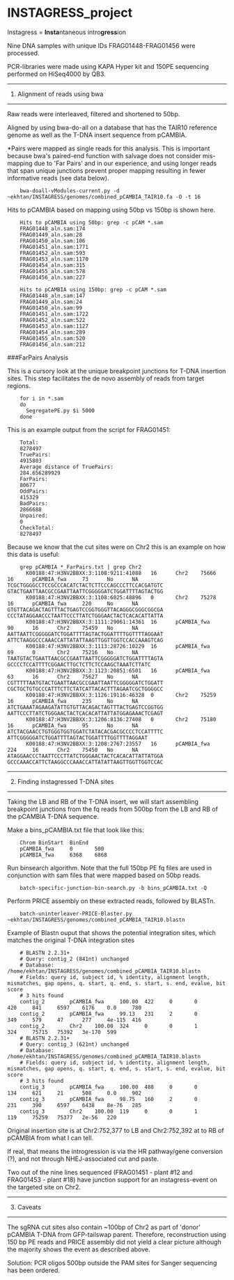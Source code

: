 INSTAGRESS_project
==================

Instagress = **Insta**ntaneous intro**gress**ion 

Nine DNA samples with unique IDs FRAG01448-FRAG01456 were processed.

PCR-libraries were made using KAPA Hyper kit and 150PE sequencing performed on HiSeq4000 by QB3.

-----

1. Alignment of reads using bwa
-------------------------------

Raw reads were interleaved, filtered and shortened to 50bp.

Aligned by using bwa-do-all on a database that has the TAIR10 reference genome as well as the T-DNA insert sequence from pCAMBIA. 

*Pairs were mapped as single reads for this analysis. This is important because bwa's paired-end function with salvage does not consider mis-mapping due to 'Far Pairs' and in our experience, and using longer reads that span unique junctions prevent proper mapping resulting in fewer informative reads (see data below).

        bwa-doall-vModules-current.py -d ~ekhtan/INSTAGRESS/genomes/combined_pCAMBIA_TAIR10.fa -O -t 16
        

Hits to pCAMBIA based on mapping using 50bp vs 150bp is shown here.

        
        Hits to pCAMBIA using 50bp: grep -c pCAM *.sam
        FRAG01448_aln.sam:174
        FRAG01449_aln.sam:28
        FRAG01450_aln.sam:106
        FRAG01451_aln.sam:1771
        FRAG01452_aln.sam:593
        FRAG01453_aln.sam:1170
        FRAG01454_aln.sam:315
        FRAG01455_aln.sam:578
        FRAG01456_aln.sam:227
        
        Hits to pCAMBIA using 150bp: grep -c pCAM *.sam
        FRAG01448_aln.sam:147
        FRAG01449_aln.sam:24
        FRAG01450_aln.sam:99
        FRAG01451_aln.sam:1722
        FRAG01452_aln.sam:522
        FRAG01453_aln.sam:1127
        FRAG01454_aln.sam:289
        FRAG01455_aln.sam:520
        FRAG01456_aln.sam:212
        

###FarPairs Analysis

This is a cursory look at the unique breakpoint junctions for T-DNA insertion sites. This step facilitates the de novo assembly of reads from target regions.

        for i in *.sam
        do
          SegregatePE.py $i 5000
        done
        

This is an example output from the script for FRAG01451:

        
        Total:
        8278497
        TruePairs:
        4915803
        Average distance of TruePairs:
        284.656289929
        FarPairs:
        80677
        OddPairs:
        415329
        BadPairs:
        2866688
        Unpaired:
        0
        CheckTotal:
        8278497
        

Because we know that the cut sites were on Chr2 this is an example on how this data is useful:

        
        grep pCAMBIA *_FarPairs.txt | grep Chr2
          K00188:47:H3NV2BBXX:3:1108:9211:41088   16      Chr2    75666   16      pCAMBIA_fwa     73      No      NA      TCGCTGGGGCCTCCGCCCACATCTACTCTTCCCAGCCCTTCCACGATGTC   GTACTGAATTAACGCCGAATTAATTCGGGGGATCTGGATTTTAGTACTGG
          K00188:47:H3NV2BBXX:3:1108:6025:48896   0       Chr2    75278   16      pCAMBIA_fwa     220     No      NA      GTGTTACAGACTAGTTTACTGAGTCCGGTGGGTTACAGGGCGGGCGGCGA   CCCTATAGGAACCCTAATTCCCTTATCTGGGAACTACTCACACATTATTA
          K00188:47:H3NV2BBXX:3:1111:29061:14361  16      pCAMBIA_fwa     90      16      Chr2    75459   No      NA      AATTAATTCGGGGGATCTGGATTTTAGTACTGGATTTTGGTTTTAGGAAT   ATTCTAAGGCCCAAACCATTATATTAAGTTGGTTGGTCCACCAAAGTCAG
          K00188:47:H3NV2BBXX:3:1113:28726:10229  16      pCAMBIA_fwa     69      0       Chr2    75216   No      NA      TAATGTACTGAATTAACGCCGAATTAATTCGGGGGATCTGGATTTTAGTA   GCCCCTCCATTTTCGGAACTTGCTCTTCTCCAAGCTAAATCTTATC
          K00188:47:H3NV2BBXX:3:1123:20851:6501   16      pCAMBIA_fwa     63      16      Chr2    75627   No      NA      CGTTTTTAATGTACTGAATTAACGCCGAATTAATTCGGGGGATCTGGATT   CGCTGCTGTGCCCATTTCTTCTATCATTACACTTTAGAATCGCTGGGGCC
          K00188:47:H3NV2BBXX:3:1126:19116:46328  0       Chr2    75259   16      pCAMBIA_fwa     235     No      NA      ATCTGAAATAGAAGATATTGTGTTACAGACTAGTTTACTGAGTCCGGTGG   AATTCCCTTATCTGGGAACTACTCACACATTATTATGGAGAAACTCGAGT
          K00188:47:H3NV2BBXX:3:1206:8136:27408   0       Chr2    75180   16      pCAMBIA_fwa     95      No      NA      ATCTACGAACCTGTGGGTGGTGGATCTATACACGACGCCCCTCCATTTTC   ATTCGGGGGATCTGGATTTTAGTACTGGATTTTGGTTTTAGGAAT
          K00188:47:H3NV2BBXX:3:1208:2767:23557   16      pCAMBIA_fwa     224     16      Chr2    75450   No      NA      ATAGGAACCCTAATTCCCTTATCTGGGAACTACTCACACATTATTATGGA   GCCCAAACCATTCTAAGGCCCAAACCATTATATTAAGTTGGTTGGTCCAC

-----

2. Finding instagressed T-DNA sites
-----------------------------------

Taking the LB and RB of the T-DNA insert, we will start assembling breakpoint junctions from the fq reads from 500bp from the LB and RB of the pCAMBIA T-DNA sequence.

Make a bins_pCAMBIA.txt file that look like this:

        
        Chrom BinStart  BinEnd
        pCAMBIA_fwa     0       500 
        pCAMBIA_fwa     6368    6868
        

Run binsearch algorithm. Note that the full 150bp PE fq files are used in conjunction with sam files that were mapped based on 50bp reads.

        
        batch-specific-junction-bin-search.py -b bins_pCAMBIA.txt -Q
        

Perform PRICE assembly on these extracted reads, followed by BLASTn.

        
        batch-uninterleaver-PRICE-Blaster.py ~ekhtan/INSTAGRESS/genomes/combined_pCAMBIA_TAIR10.blastn
        

Example of Blastn ouput that shows the potential integration sites, which matches the original T-DNA integration sites

        # BLASTN 2.2.31+
        # Query: contig_2 (841nt) unchanged
        # Database: /home/ekhtan/INSTAGRESS/genomes/combined_pCAMBIA_TAIR10.blastn
        # Fields: query id, subject id, % identity, alignment length, mismatches, gap opens, q. start, q. end, s. start, s. end, evalue, bit score
        # 3 hits found
        contig_2        pCAMBIA_fwa     100.00  422     0       0       420     841     6597    6176    0.0     780
        contig_2        pCAMBIA_fwa     99.13   231     2       0       349     579     47      277     4e-115  416
        contig_2        Chr2    100.00  324     0       0       1       324     75715   75392   3e-170  599
        # BLASTN 2.2.31+
        # Query: contig_3 (621nt) unchanged
        # Database: /home/ekhtan/INSTAGRESS/genomes/combined_pCAMBIA_TAIR10.blastn
        # Fields: query id, subject id, % identity, alignment length, mismatches, gap opens, q. start, q. end, s. start, s. end, evalue, bit score
        # 3 hits found
        contig_3        pCAMBIA_fwa     100.00  488     0       0       134     621     21      508     0.0     902
        contig_3        pCAMBIA_fwa     98.75   160     2       0       231     390     6597    6438    8e-76   285
        contig_3        Chr2    100.00  119     0       0       1       119     75259   75377   2e-56   220
        

Original insertion site is at Chr2:752,377 to LB and Chr2:752,392 at to RB of pCAMBIA from what I can tell.

If real, that means the introgression is via the HR pathway/gene conversion (?), and not through NHEJ-associated cut and paste.

Two out of the nine lines sequenced (FRAG01451 - plant #12 and FRAG01453 - plant #18) have junction support for an instagress-event on the targeted site on Chr2.

-------

3. Caveats
----------

The sgRNA cut sites also contain ~100bp of Chr2 as part of 'donor' pCAMBIA T-DNA from GFP-tailswap parent. Therefore, reconstruction using 150 bp PE reads and PRICE assembly did not yield a clear picture although the majority shows the event as described above.

Solution: PCR oligos 500bp outside the PAM sites for Sanger sequencing has been ordered.

